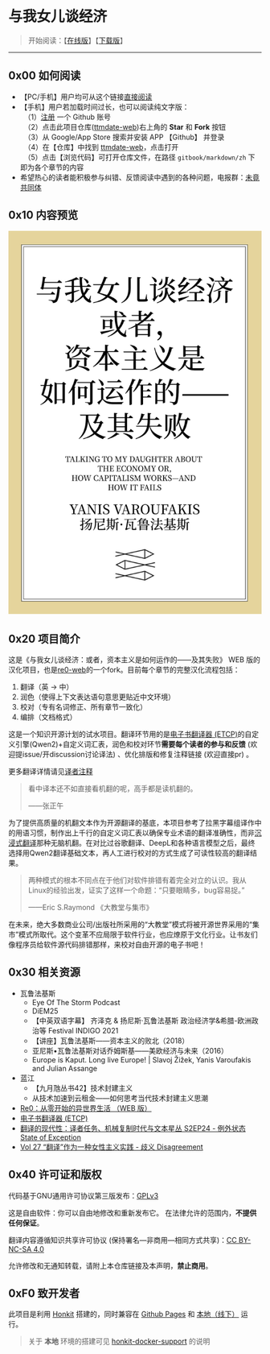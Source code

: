 # 与我女儿谈经济

> 开始阅读：【[在线版](https://anartigone.github.io/ttmdate-web/)】【[下载版](https://github.com/anartigone/ttmdate-web/releases/)】

------

## 0x00 如何阅读

- 【PC/手机】用户均可从这个链接[直接阅读](https://anartigone.github.io/ttmdate-web/)
- 【手机】用户若加载时间过长，也可以阅读纯文字版：
  <br/>　（1）[注册](https://github.com/join?source=header-home) 一个 Github 账号
  <br/>　（2）点击此项目仓库([ttmdate-web](https://github.com/anartigone/ttmdate-web))右上角的 **Star** 和 **Fork** 按钮
  <br/>　（3）从 Google/App Store 搜索并安装 APP 【Github】 并登录
  <br/>　（4）在【仓库】中找到 [ttmdate-web](https://github.com/anartigone/ttmdate-web)，点击打开
  <br/>　（5）点击【浏览代码】可打开仓库文件，在路径 `gitbook/markdown/zh` 下即为各个章节的内容
- 希望热心的读者能积极参与纠错、反馈阅读中遇到的各种问题，电报群：[未竟共同体](https://t.me/+Ps3zrIsWwH1jMjE5)


## 0x10 内容预览

![](cover.jpg)

## 0x20 项目简介

这是《与我女儿谈经济：或者，资本主义是如何运作的——及其失败》 WEB 版的汉化项目，也是[re0-web](https://github.com/re-zero-khis/re0-web)的一个fork。目前每个章节的完整汉化流程包括：

1. 翻译（英 -> 中）
2. 润色（使得上下文表达语句意思更贴近中文环境）
3. 校对（专有名词修正、所有章节一致化）
4. 编排（文档格式）

这是一个知识开源计划的试水项目。翻译环节用的是[电子书翻译器 (ETCP)](https://github.com/bookfere/Ebook-Translator-Calibre-Plugin)的自定义引擎(Qwen2)+自定义词汇表，润色和校对环节**需要每个读者的参与和反馈** (欢迎提issue/开discussion讨论译法) 、优化排版和修复注释链接 (欢迎直接pr) 。

更多翻译详情请见[译者注释](https://anartigone.github.io/ttmdate-web/gitbook/markdown/translation.html#译者注释)

> 看中译本还不如直接看机翻的呢，高手都是读机翻的。
>
> ——张正午

为了提供高质量的机翻文本作为开源翻译的基底，本项目参考了拉黑字幕组译作中的用语习惯，制作出上千行的自定义词汇表以确保专业术语的翻译准确性，而非[沉浸式翻译](https://github.com/immersive-translate/immersive-translate)那种无脑机翻。在对比过谷歌翻译、DeepL和各种语言模型之后，最终选择用Qwen2翻译基础文本，再人工进行校对的方式生成了可读性较高的翻译结果。

> 两种模式的根本不同点在于他们对软件排错有着完全对立的认识。我从Linux的经验出发，证实了这样一个命题：“只要眼睛多，bug容易捉。”
>
> ——Eric S.Raymond 《大教堂与集市》

在未来，绝大多数商业公司/出版社所采用的“大教堂”模式将被开源世界采用的“集市”模式所取代。这个变革不应局限于软件行业，也应燎原于文化行业。让书友们像程序员给软件源代码排错那样，来校对自由开源的电子书吧！


## 0x30 相关资源

- 瓦鲁法基斯
	- Eye Of The Storm Podcast
	- DiEM25
	- 【中英双语字幕】 齐泽克 & 扬尼斯·瓦鲁法基斯 政治经济学&希腊-欧洲政治等  Festival INDIGO 2021
	- 【讲座】瓦鲁法基斯——资本主义的败北（2018）
	- 亚尼斯•瓦鲁法基斯对话乔姆斯基——美欧经济与未来（2016）
	- Europe is Kaput. Long live Europe! | Slavoj Žižek, Yanis Varoufakis and Julian Assange
- 蓝江
  -  【九月虺丛书42】技术封建主义
  -  从技术加速到云租金——如何思考当代技术封建主义思潮  
- [Re0：从零开始的异世界生活 （WEB 版）](https://github.com/re-zero-khis/re0-web)
- [电子书翻译器 (ETCP)](https://github.com/bookfere/Ebook-Translator-Calibre-Plugin)
- [翻译的现代性：译者任务、机械复制时代与文本星丛 S2EP24 - 例外状态 State of Exception](https://www.xiaoyuzhoufm.com/episode/63269c8da5d434d0ee90cc0d)
- [Vol 27 “翻译”作为一种女性主义实践 - 歧义 Disagreement](https://www.xiaoyuzhoufm.com/episode/6429a7301a5480d95859e6f8)

## 0x40 许可证和版权

代码基于GNU通用许可协议第三版发布：[GPLv3](https://www.gnu.org/licenses/gpl-3.0.html)

这是自由软件：你可以自由地修改和重新发布它。 在法律允许的范围内，**不提供任何保证**。

翻译内容遵循知识共享许可协议 (保持署名—非商用—相同方式共享)：[CC BY-NC-SA 4.0](http://creativecommons.org/licenses/by-nc-sa/4.0/)

允许修改和无通知转载，请附上本仓库链接及本声明，**禁止商用**。

## 0xF0 致开发者

此项目是利用 [Honkit](https://github.com/honkit/honkit) 搭建的，同时兼容在 [Github Pages](https://github.com/anartigone/ttmdate-web) 和 [本地（线下）](http://127.0.0.1:4000/) 运行。

> 关于 **本地** 环境的搭建可见 [honkit-docker-support](https://github.com/honkit/honkit#docker-support) 的说明

